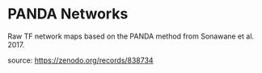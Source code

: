 # PANDA Networks

Raw TF network maps based on the PANDA method from Sonawane et al. 2017.

source: https://zenodo.org/records/838734
